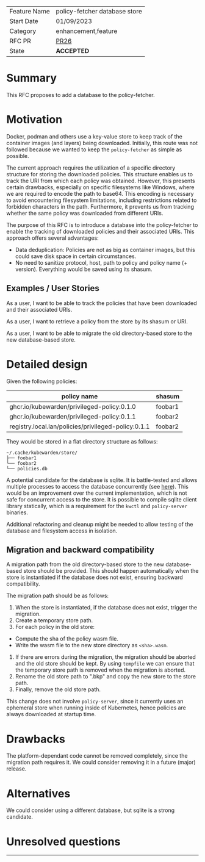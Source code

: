 |              |                                                   |
| :----------- | :------------------------------------------------ |
| Feature Name | policy-fetcher database store                     |
| Start Date   | 01/09/2023                                        |
| Category     | enhancement,feature                               |
| RFC PR       | [PR26](https://github.com/kubewarden/rfc/pull/26) |
| State        | **ACCEPTED**                                      |

# Summary

[summary]: #summary

This RFC proposes to add a database to the policy-fetcher.

# Motivation

Docker, podman and others use a key-value store to keep track of the container images (and layers) being downloaded.
Initially, this route was not followed because we wanted to keep the `policy-fetcher` as simple as possible.

The current approach requires the utilization of a specific directory structure for storing the downloaded policies.
This structure enables us to track the URI from which each policy was obtained.
However, this presents certain drawbacks, especially on specific filesystems like Windows, where we are required to encode the path to base64.
This encoding is necessary to avoid encountering filesystem limitations, including restrictions related to forbidden characters in the path.
Furthermore, it prevents us from tracking whether the same policy was downloaded from different URIs.

The purpose of this RFC is to introduce a database into the policy-fetcher to enable the tracking of downloaded policies and their associated URIs.
This approach offers several advantages:

- Data deduplication: Policies are not as big as container images, but this could save disk space in certain circumstances.
- No need to sanitize protocol, host, path to policy and policy name (+ version). Everything would be saved using its shasum.

## Examples / User Stories

[examples]: #examples

As a user, I want to be able to track the policies that have been downloaded and their associated URIs.

As a user, I want to retrieve a policy from the store by its shasum or URI.

As a user, I want to be able to migrate the old directory-based store to the new database-based store.

# Detailed design

[design]: #detailed-design

Given the following policies:

| policy name                                         | shasum  |
| --------------------------------------------------- | ------- |
| ghcr.io/kubewarden/privileged-policy:0.1.0          | foobar1 |
| ghcr.io/kubewarden/privileged-policy:0.1.1          | foobar2 |
| registry.local.lan/policies/privileged-policy:0.1.1 | foobar2 |

They would be stored in a flat directory structure as follows:

```
~/.cache/kubewarden/store/
├── foobar1
└── foobar2
└── policies.db

```

A potential candidate for the database is sqlite.
It is battle-tested and allows multiple processes to access the database concurrently (see [here](https://www.sqlite.org/faq.html#q5)).
This would be an improvement over the current implementation, which is not safe for concurrent access to the store.
It is possible to compile sqlite client library statically, which is a requirement for the `kwctl` and `policy-server` binaries.

Additional refactoring and cleanup might be needed to allow testing of the database and filesystem access in isolation.

## Migration and backward compatibility

A migration path from the old directory-based store to the new database-based store should be provided.
This should happen automatically when the store is instantiated if the database does not exist, ensuring backward compatibility.

The migration path should be as follows:

1. When the store is instantiated, if the database does not exist, trigger the migration.
2. Create a temporary store path.
3. For each policy in the old store:

- Compute the sha of the policy wasm file.
- Write the wasm file to the new store directory as `<sha>.wasm`.

1. If there are errors during the migration, the migration should be aborted and the old store should be kept. By using `tempfile` we can ensure that the temporary store path is removed when the migration is aborted.
2. Rename the old store path to ".bkp" and copy the new store to the store path.
3. Finally, remove the old store path.

This change does not involve `policy-server`, since it currently
uses an ephemeral store when running inside of Kubernetes, hence policies are always downloaded at startup time.

# Drawbacks

[drawbacks]: #drawbacks

The platform-dependant code cannot be removed completely, since the migration path requires it.
We could consider removing it in a future (major) release.

# Alternatives

[alternatives]: #alternatives

We could consider using a different database, but sqlite is a strong candidate.

# Unresolved questions

[unresolved]: #unresolved-questions

---

